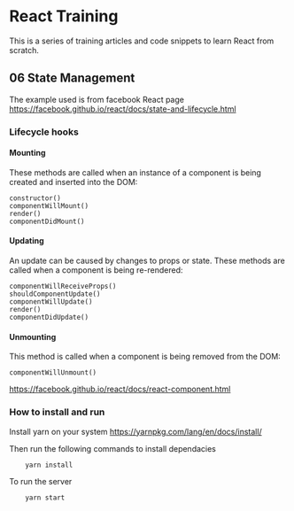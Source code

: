 # React Training
This is a series of training articles and code snippets to learn React from scratch.

## 06 State Management

The example used is from facebook React page https://facebook.github.io/react/docs/state-and-lifecycle.html 

### Lifecycle hooks
#### Mounting
   These methods are called when an instance of a component is being created and inserted into the DOM:

    constructor()
    componentWillMount()
    render()
    componentDidMount()

#### Updating
   An update can be caused by changes to props or state. These methods are called when a component is being re-rendered:

    componentWillReceiveProps()
    shouldComponentUpdate()
    componentWillUpdate()
    render()
    componentDidUpdate()

#### Unmounting
   This method is called when a component is being removed from the DOM:

    componentWillUnmount()
https://facebook.github.io/react/docs/react-component.html



### How to install and run
Install yarn on your system
https://yarnpkg.com/lang/en/docs/install/

Then run the following commands to install dependacies

```
    yarn install    
```

To run the server
```
    yarn start
```
